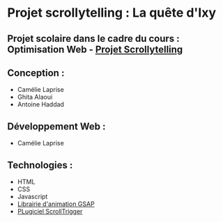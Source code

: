 # Projet scrollytelling : La quête d'Ixy

## Projet scolaire dans le cadre du cours : Optimisation Web - [Projet Scrollytelling](https://www.example.com)

## Conception :
- Camélie Laprise
- Ghita Alaoui
- Antoine Haddad

## Développement Web :
- Camélie Laprise

## Technologies :
- HTML
- CSS
- Javascript
- [Librairie d'animation GSAP](https://www.example.com)
- [PLugiciel ScrollTrigger](https://www.example.com)
